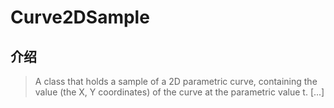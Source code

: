 # Curve2DSample

## 介绍

> A class that holds a sample of a 2D parametric curve, containing the value (the X, Y coordinates) of the curve at the parametric value t. [...]
